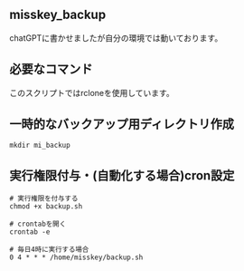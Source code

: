 ## misskey_backup
chatGPTに書かせましたが自分の環境では動いております。

## 必要なコマンド
このスクリプトではrcloneを使用しています。

## 一時的なバックアップ用ディレクトリ作成
```
mkdir mi_backup
```

## 実行権限付与・(自動化する場合)cron設定
```
# 実行権限を付与する
chmod +x backup.sh

# crontabを開く
crontab -e

# 毎日4時に実行する場合
0 4 * * * /home/misskey/backup.sh
```
